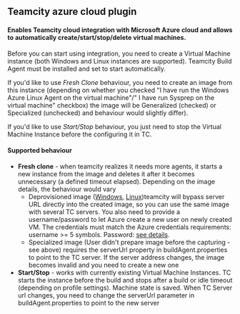## Teamcity azure cloud plugin
#### Enables Teamcity cloud integration with Microsoft Azure cloud and allows to automatically create/start/stop/delete virtual machines.

Before you can start using integration, you need to create a Virtual Machine instance (both Windows and Linux instances are supported). Teamcity Build Agent must be installed and
set to start automatically.

If you'd like to use _Fresh Clone_ behaviour, you need to create an image from this instance (depending on whether you checked
"I have run the Windows Azure Linux Agent on the virtual machine"/" I have run Sysprep on the virtual machine" checkbox) the image will be Generalized (checked) or Specialized
(unchecked) and behaviour would slightly differ).

If you'd like to use _Start/Stop_ behaviour, you just need to stop the Virtual Machine Instance before the configuring it in TC.
#### Supported behaviour

- **Fresh clone** - when teamcity realizes it needs more agents, it starts a new instance from the image and deletes it
after it becomes unnecessary (a defined timeout elapsed). Depending on the image details, the behaviour would vary
  - Deprovisioned image ([Windows](http://azure.microsoft.com/en-us/documentation/articles/virtual-machines-capture-image-windows-server/),
  [Linux](http://azure.microsoft.com/en-us/documentation/articles/virtual-machines-linux-capture-image/))teamcity will bypass server URL directly into the created image,
  so you can use the same image with several TC servers. You also need to provide a username/password to let Azure create a new user on newly created VM. The credentials must match
  the Azure credentials requirements: username >= 5 symbols. Password: [see details](http://msdn.microsoft.com/en-us/library/ms161959.aspx).
  - Specialized image (User didn't prepare image before the capturing - see above) requires the serverUrl
  property in buildAgent.properties to point to the TC server. If the server address changes, the image becomes invalid and you need to create a new one
- **Start/Stop** - works with currently existing Virtual Machine Instances. TC starts the instance before the build and stops after a build or idle timeout
(depending on profile settings). Machine state is saved. When TC Server url changes, you need to change the serverUrl parameter in buildAgent.properties to point to the new server


